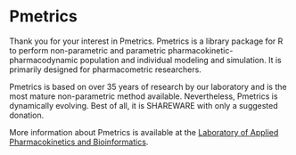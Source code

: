 Pmetrics
========

Thank you for your interest in Pmetrics. Pmetrics is a library package for R to perform non-parametric and parametric pharmacokinetic-pharmacodynamic population and individual modeling and simulation. It is primarily designed for pharmacometric researchers.

Pmetrics is based on over 35 years of research by our laboratory and is the most mature non-parametric method available. Nevertheless, Pmetrics is dynamically evolving. Best of all, it is SHAREWARE with only a suggested donation.

More information about Pmetrics is available at the [Laboratory of Applied Pharmacokinetics and Bioinformatics](http://www.lapk.org/Pmetrics.php).
